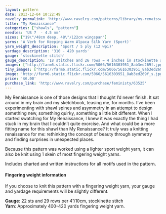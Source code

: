 ```yaml
---
layout: pattern
date: 2013-12-04 10:22:49
ravelry_permalink: 'http://www.ravelry.com/patterns/library/my-renaissance'
title: "My Renaissance"
categories: ["shawls", "pattern"]
needles: 'US 7  - 4.5 mm'
sizes: ["19\"/48cm deep, 48\"/122cm wingspan"]
yarns: 'A Verb for Keeping Warm Alpaca Silk Yarn (Sport)'
yarn_weight_description: 'Sport / 5 ply (12 wpi)'
yardage_description: '310 - 420 yards'
gauge: 'stockinette stitch'
gauge_description: '18 stitches and 26 rows = 4 inches in stockinette stitch'
images: ["http://farm6.static.flickr.com/5066/5616303951_8ab3ed269f.jpg", "http://farm6.static.flickr.com/5142/5616884174_3f4fb559c8.jpg", "http://farm6.static.flickr.com/5066/5616305189_96589ac5db.jpg", "http://farm6.static.flickr.com/5108/5616302173_ae6dae1ef4.jpg", "http://farm6.static.flickr.com/5304/5616883704_da265fccfb.jpg"]
tiny_images: ["http://farm6.static.flickr.com/5066/5616303951_8ab3ed269f_s.jpg", "http://farm6.static.flickr.com/5142/5616884174_3f4fb559c8_s.jpg", "http://farm6.static.flickr.com/5066/5616305189_96589ac5db_s.jpg", "http://farm6.static.flickr.com/5108/5616302173_ae6dae1ef4_s.jpg", "http://farm6.static.flickr.com/5304/5616883704_da265fccfb_s.jpg"]
image: 'http://farm6.static.flickr.com/5066/5616303951_8ab3ed269f_s.jpg'
price: '$6.00'
purchase_link: 'http://www.ravelry.com/purchase/feministy/63525'
---
```

<p>My Renaissance is one of those designs that I thought I’d never finish. It sat around in my brain and my sketchbook, teasing me, for months. I’ve been experimenting with shawl spines and asymmetry in an attempt to design something new, something quirky, something a little bit different. When I started swatching for My Renaissance, I knew it was exactly the thing I had stuck in my brain that I couldn’t quite exorcise. And what could be a more fitting name for this shawl than My Renaissance? It truly was a knitting renaissance for me: rethinking the concept of beauty through symmetry and finding surprises in unexpected places.</p>

<p>Because this pattern was worked using a lighter sport weight yarn, it can also be knit using 1 skein of most fingering weight yarns.</p>

<p>Includes charted and written instructions for all motifs used in the pattern.</p>

<h4 id='fingering_weight_information'>Fingering weight information</h4>

<p>If you choose to knit this pattern with a fingering weight yarn, your gauge and yardage requirements will be slightly different.</p>

<p><strong>Gauge</strong>: 22 sts and 29 rows per 4&#8221;/10cm, stockinette stitch <br /><strong>Yarn</strong>: Approximately 400-420 yards fingering weight yarn.</p>